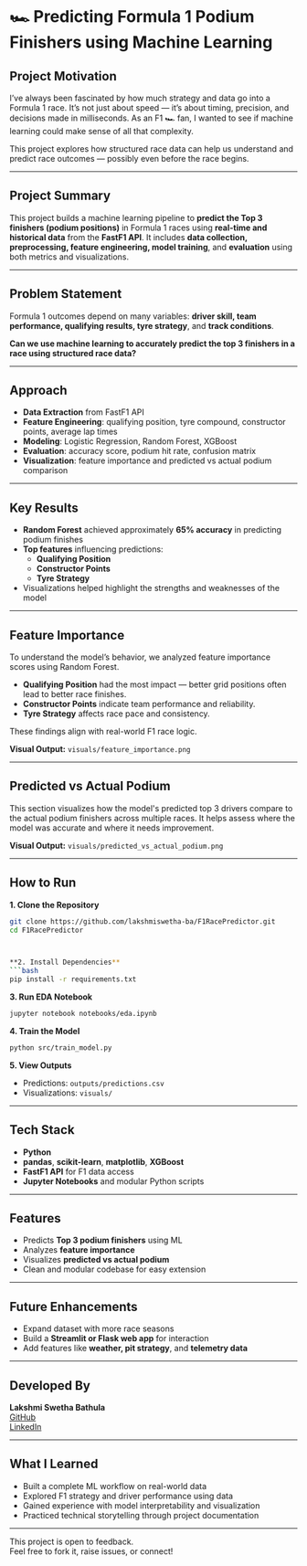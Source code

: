 # 🏎️ Predicting Formula 1 Podium Finishers using Machine Learning



## Project Motivation

I’ve always been fascinated by how much strategy and data go into a Formula 1 race. It’s not just about speed — it’s about timing, precision, and decisions made in milliseconds. As an F1 🏎️ fan, I wanted to see if machine learning could make sense of all that complexity.

This project explores how structured race data can help us understand and predict race outcomes — possibly even before the race begins.

---

## Project Summary

This project builds a machine learning pipeline to **predict the Top 3 finishers (podium positions)** in Formula 1 races using **real-time and historical data** from the **FastF1 API**. It includes **data collection, preprocessing, feature engineering, model training**, and **evaluation** using both metrics and visualizations.

---

## Problem Statement

Formula 1 outcomes depend on many variables: **driver skill, team performance, qualifying results, tyre strategy**, and **track conditions**.

**Can we use machine learning to accurately predict the top 3 finishers in a race using structured race data?**

---

## Approach

- **Data Extraction** from FastF1 API  
- **Feature Engineering**: qualifying position, tyre compound, constructor points, average lap times  
- **Modeling**: Logistic Regression, Random Forest, XGBoost  
- **Evaluation**: accuracy score, podium hit rate, confusion matrix  
- **Visualization**: feature importance and predicted vs actual podium comparison  

---

## Key Results

- **Random Forest** achieved approximately **65% accuracy** in predicting podium finishes  
- **Top features** influencing predictions:
  - **Qualifying Position**
  - **Constructor Points**
  - **Tyre Strategy**
- Visualizations helped highlight the strengths and weaknesses of the model  

---

## Feature Importance

To understand the model’s behavior, we analyzed feature importance scores using Random Forest.  

- **Qualifying Position** had the most impact — better grid positions often lead to better race finishes.  
- **Constructor Points** indicate team performance and reliability.  
- **Tyre Strategy** affects race pace and consistency.  

These findings align with real-world F1 race logic.

**Visual Output:** `visuals/feature_importance.png`

---

## Predicted vs Actual Podium

This section visualizes how the model's predicted top 3 drivers compare to the actual podium finishers across multiple races. It helps assess where the model was accurate and where it needs improvement.

**Visual Output:** `visuals/predicted_vs_actual_podium.png`

---

## How to Run

**1. Clone the Repository**
```bash
git clone https://github.com/lakshmiswetha-ba/F1RacePredictor.git
cd F1RacePredictor



**2. Install Dependencies**
```bash
pip install -r requirements.txt
```

**3. Run EDA Notebook**
```bash
jupyter notebook notebooks/eda.ipynb
```

**4. Train the Model**
```bash
python src/train_model.py
```

**5. View Outputs**
- Predictions: `outputs/predictions.csv`  
- Visualizations: `visuals/`

---

## Tech Stack

- **Python**
- **pandas**, **scikit-learn**, **matplotlib**, **XGBoost**
- **FastF1 API** for F1 data access
- **Jupyter Notebooks** and modular Python scripts

---

## Features

- Predicts **Top 3 podium finishers** using ML
- Analyzes **feature importance**
- Visualizes **predicted vs actual podium**
- Clean and modular codebase for easy extension

---

## Future Enhancements

- Expand dataset with more race seasons
- Build a **Streamlit or Flask web app** for interaction
- Add features like **weather, pit strategy**, and **telemetry data**

---

## Developed By

**Lakshmi Swetha Bathula**  
[GitHub](https://github.com/lakshmiswetha-ba)  
[LinkedIn](https://www.linkedin.com/in/lakshmiswetha)

---

## What I Learned

- Built a complete ML workflow on real-world data  
- Explored F1 strategy and driver performance using data  
- Gained experience with model interpretability and visualization  
- Practiced technical storytelling through project documentation

---

This project is open to feedback.  
Feel free to fork it, raise issues, or connect!
